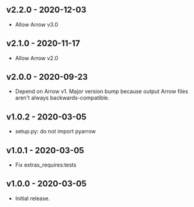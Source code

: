 v2.2.0 - 2020-12-03
-------------------

* Allow Arrow v3.0

v2.1.0 - 2020-11-17
-------------------

* Allow Arrow v2.0 

v2.0.0 - 2020-09-23
-------------------

* Depend on Arrow v1. Major version bump because output Arrow files aren't
  always backwards-compatible.

v1.0.2 - 2020-03-05
-------------------

* setup.py: do not import pyarrow

v1.0.1 - 2020-03-05
-------------------

* Fix extras_requires:tests

v1.0.0 - 2020-03-05
-------------------

* Initial release.
